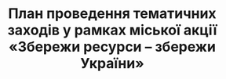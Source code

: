 ﻿---
title: План проведення тематичних заходів у рамках міської акції «Збережи ресурси – збережи України»
---

<pdf src="plan.pdf"></pdf>
